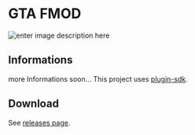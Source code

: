 # GTA FMOD
![enter image description here](https://lh3.googleusercontent.com/pw/AM-JKLU6_2DxEaAYMYNnaOzx_qdiOEcNK2AoST05TS2bsekXBUKcwzr1Xsxt8O0Tlpp2_Aaq6zc4IlS4AyN8Oo3alnQ1en_pBu0-PYTJDKSh5CiQuzVFViGgIUoi0pu1n8IofCbQH5djTqb8aaXQRet6MmA=w1366-h256-no?authuser=0)
## Informations
more Informations soon...
This project uses [plugin-sdk](https://github.com/DK22Pac/plugin-sdk).

## Download
  See [releases page](https://github.com/chrystianfarias/gta-fmod/releases).
